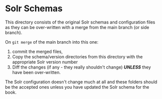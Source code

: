 # Solr Schemas

This directory consists of the original Solr schemas and configuration files 
as they can be over-written with a merge from the main branch (or side 
branch). 

On `git merge` of the main branch into this one:

1. commit the merged files,
2. Copy the schema/version directories from this directory with the 
   appropriate Solr version number
3. Diff the changes (if any - they really shouldn't change) **_UNLESS_** 
   they have been over-written.

The Solr configuration doesn't change much at all and these folders should 
be the accepted ones unless you have updated the Solr schema for the book.